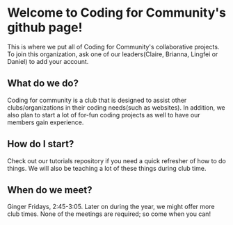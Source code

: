 # Welcome to Coding for Community's github page!

This is where we put all of Coding for Community's collaborative projects.
To join this organization, ask one of our leaders(Claire, Brianna, Lingfei or Daniel) to add your account.

## What do we do?

Coding for community is a club that is designed to assist other clubs/organizations in their coding needs(such as websites). In addition, we also plan
to start a lot of for-fun coding projects as well to have our members gain experience.

## How do I start?
Check out our tutorials repository if you need a quick refresher of how to do things. We will also be teaching a lot of these things during club time.

## When do we meet?
Ginger Fridays, 2:45-3:05. Later on during the year, we might offer more club times. None of the meetings are required; so come when you can!
